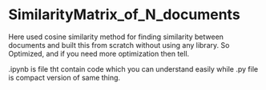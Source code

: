 # SimilarityMatrix_of_N_documents
Here used cosine similarity method for finding similarity between documents and built this from scratch without using any library. So Optimized, and if you need more optimization then tell.


.ipynb is file tht contain code which you can understand easily while .py file is compact version of same thing.

